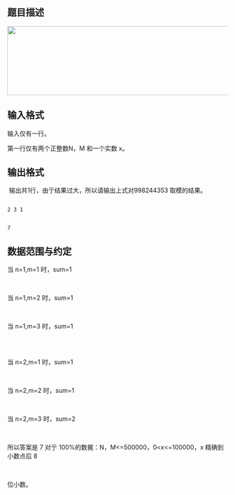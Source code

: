 ## 题目描述

<p><img src="https://s2.loli.net/2023/08/15/lU29rmRwjo4ZaNb.png" width="583" height="158" alt=""></p>

## 输入格式

<p>输入仅有一行。 </p>
<div>
 第一行仅有两个正整数N，M 和一个实数 x。 
</div>

## 输出格式

<p> 输出共1行，由亍结果过大，所以请输出上式对998244353 取模的结果。 </p>

```input1
2 3 1
```
```output1
7
```
## 数据范围与约定

<div>
 当 n=1,m=1 时，sum=1 
</div><br>
<div>
 当 n=1,m=2 时，sum=1 
</div><br>
<div>
 当 n=1,m=3 时，sum=1 
</div><br>
<div>
 <br>
 <div>
  当 n=2,m=1 时，sum=1 
 </div><br>
 <div>
  当 n=2,m=2 时，sum=1 
 </div><br>
 <div>
  当 n=2,m=3 时，sum=2 
 </div><br>
 <div>
  所以答案是 7 对亍 100%的数捤：N，M<=500000，0<x<=100000，x 精确到小数点后 8
 </div><br>
 <div>
  位小数。 
 </div><br>
 <div></div><br>
</div>

